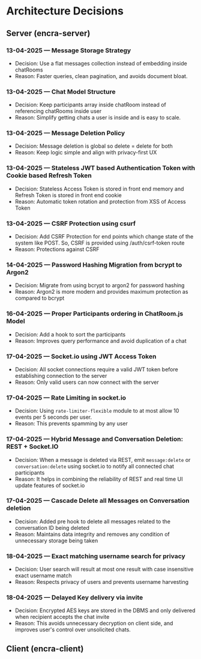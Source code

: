 # Architecture Decisions

## Server (encra-server)

### 13-04-2025 — Message Storage Strategy

- Decision: Use a flat messages collection instead of embedding inside chatRooms
- Reason: Faster queries, clean pagination, and avoids document bloat.

### 13-04-2025 — Chat Model Structure

- Decision: Keep participants array inside chatRoom instead of referencing chatRooms inside user
- Reason: Simplify getting chats a user is inside and is easy to scale.

### 13-04-2025 — Message Deletion Policy

- Decision: Message deletion is global so delete = delete for both
- Reason: Keep logic simple and align with privacy-first UX

### 13-04-2025 — Stateless JWT based Authentication Token with Cookie based Refresh Token

- Decision: Stateless Access Token is stored in front end memory and Refresh Token is stored in front end cookie
- Reason: Automatic token rotation and protection from XSS of Access Token

### 13-04-2025 — CSRF Protection using csurf

- Decision: Add CSRF Protection for end points which change state of the system like POST. So, CSRF is provided using /auth/csrf-token route
- Reason: Protections against CSRF

### 14-04-2025 — Password Hashing Migration from bcrypt to Argon2

- Decision: Migrate from using bcrypt to argon2 for password hashing
- Reason: Argon2 is more modern and provides maximum protection as compared to bcrypt

### 16-04-2025 — Proper Participants ordering in ChatRoom.js Model

- Decision: Add a hook to sort the participants
- Reason: Improves query performance and avoid duplication of a chat

### 17-04-2025 — Socket.io using JWT Access Token

- Decision: All socket connections require a valid JWT token before establishing connection to the server
- Reason: Only valid users can now connect with the server

### 17-04-2025 — Rate Limiting in socket.io

- Decision: Using `rate-limiter-flexible` module to at most allow 10 events per 5 seconds per user.
- Reason: This prevents spamming by any user

### 17-04-2025 — Hybrid Message and Conversation Deletion: REST + Socket.IO

- Decision: When a message is deleted via REST, emit `message:delete` or `conversation:delete` using socket.io to notify all connected chat participants
- Reason: It helps in combining the reliability of REST and real time UI update features of socket.io

### 17-04-2025 — Cascade Delete all Messages on Conversation deletion

- Decision: Added pre hook to delete all messages related to the conversation ID being deleted
- Reason: Maintains data integrity and removes any condition of unnecessary storage being taken

### 18-04-2025 — Exact matching username search for privacy

- Decision: User search will result at most one result with case insensitive exact username match
- Reason: Respects privacy of users and prevents username harvesting

### 18-04-2025 — Delayed Key delivery via invite

- Decision: Encrypted AES keys are stored in the DBMS and only delivered when recipient accepts the chat invite
- Reason: This avoids unnecessary decryption on client side, and improves user's control over unsolicited chats.

## Client (encra-client)
